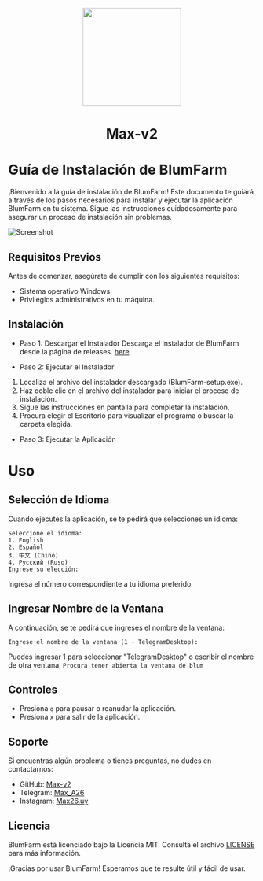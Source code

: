 <p align="center">
  <img src="https://github.com/Max-v2/BlumFarm_v2.0/blob/main/Img/Logo.png" width="200"/>  <h1 align="center">Max-v2</h1>
</p>

# **Guía de Instalación de BlumFarm**
¡Bienvenido a la guía de instalación de BlumFarm! Este documento te guiará a través de los pasos necesarios para instalar y ejecutar la aplicación BlumFarm en tu sistema. Sigue las instrucciones cuidadosamente para asegurar un proceso de instalación sin problemas.

![Screenshot](https://github.com/Max-v2/BlumFarm_v2.0/blob/main/Img/Img.png)

## **Requisitos Previos**
Antes de comenzar, asegúrate de cumplir con los siguientes requisitos:

- Sistema operativo Windows.
- Privilegios administrativos en tu máquina.

## **Instalación**

- Paso 1: Descargar el Instalador
Descarga el instalador de BlumFarm desde la página de releases. [here](https://github.com/Max-v2/BlumFarm_v2.0/releases)

- Paso 2: Ejecutar el Instalador

1. Localiza el archivo del instalador descargado (BlumFarm-setup.exe).
2. Haz doble clic en el archivo del instalador para iniciar el proceso de instalación.
3. Sigue las instrucciones en pantalla para completar la instalación. 
4. Procura elegir el Escritorio para visualizar el programa o buscar la carpeta elegida.

- Paso 3: Ejecutar la Aplicación

# **Uso**

## **Selección de Idioma**
Cuando ejecutes la aplicación, se te pedirá que selecciones un idioma:
```
Seleccione el idioma:
1. English
2. Español
3. 中文 (Chino)
4. Русский (Ruso)
Ingrese su elección:
```
Ingresa el número correspondiente a tu idioma preferido.

## **Ingresar Nombre de la Ventana**
A continuación, se te pedirá que ingreses el nombre de la ventana:
```
Ingrese el nombre de la ventana (1 - TelegramDesktop):
```
Puedes ingresar 1 para seleccionar "TelegramDesktop" o escribir el nombre de otra ventana, ```Procura tener abierta la ventana de blum ```

## **Controles**
- Presiona ```q``` para pausar o reanudar la aplicación.
- Presiona ```x``` para salir de la aplicación.
  
## **Soporte**
Si encuentras algún problema o tienes preguntas, no dudes en contactarnos:

- GitHub: [Max-v2](https://github.com/Max-v2)
- Telegram: [Max_A26](https://t.me/Max_A26)
- Instagram: [Max26.uy](https://www.instagram.com/Max26.uy )

## **Licencia**
BlumFarm está licenciado bajo la Licencia MIT. Consulta el archivo [LICENSE](https://github.com/Max-v2/BlumFarm_v2.0/blob/main/LICENSE) para más información.

¡Gracias por usar BlumFarm! Esperamos que te resulte útil y fácil de usar.
